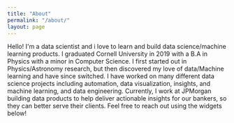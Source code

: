 ```yaml
---
title: "About"
permalink: "/about/"
layout: page
---  
```

Hello! I'm a data scientist and i love to learn and build data science/machine learning products. I graduated Cornell University in 2019 with a B.A in Physics with a minor in Computer Science. I first started out in Physics/Astronomy research, but then discovered my love of data/Machine learning and have since switched. I have worked on many different data science projects including automation, data visualization, insights, and machine learning, and data engineering. Currently, I work at JPMorgan building data products to help deliver actionable insights for our bankers, so they can better serve their clients. Feel free to reach out using the widgets below!
